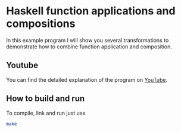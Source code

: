 # Haskell function applications and compositions

In this example program I will show you several transformations to demonstrate how to combine function application and composition.

## Youtube

You can find the detailed explanation of the program on [YouTube](https://www.youtube.com/watch?v=5UCYnhVwDZY).

## How to build and run

To compile, link and run just use

```bash
make
```
